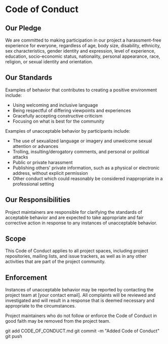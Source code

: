 # Code of Conduct

## Our Pledge

We are committed to making participation in our project a harassment-free experience for everyone, regardless of age, body size, disability, ethnicity, sex characteristics, gender identity and expression, level of experience, education, socio-economic status, nationality, personal appearance, race, religion, or sexual identity and orientation.

## Our Standards

Examples of behavior that contributes to creating a positive environment include:

* Using welcoming and inclusive language
* Being respectful of differing viewpoints and experiences
* Gracefully accepting constructive criticism
* Focusing on what is best for the community

Examples of unacceptable behavior by participants include:

* The use of sexualized language or imagery and unwelcome sexual attention or advances
* Trolling, insulting/derogatory comments, and personal or political attacks
* Public or private harassment
* Publishing others' private information, such as a physical or electronic address, without explicit permission
* Other conduct which could reasonably be considered inappropriate in a professional setting

## Our Responsibilities

Project maintainers are responsible for clarifying the standards of acceptable behavior and are expected to take appropriate and fair corrective action in response to any instances of unacceptable behavior.

## Scope

This Code of Conduct applies to all project spaces, including project repositories, mailing lists, and issue trackers, as well as in any other activities that are part of the project community.

## Enforcement

Instances of unacceptable behavior may be reported by contacting the project team at [your contact email]. All complaints will be reviewed and investigated and will result in a response that is deemed necessary and appropriate to the circumstances.

Project maintainers who do not follow or enforce the Code of Conduct in good faith may be removed from the project team.

git add CODE_OF_CONDUCT.md
git commit -m "Added Code of Conduct"
git push
